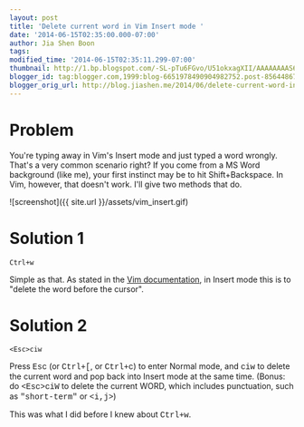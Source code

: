 ```yaml
---
layout: post
title: 'Delete current word in Vim Insert mode '
date: '2014-06-15T02:35:00.000-07:00'
author: Jia Shen Boon
tags:
modified_time: '2014-06-15T02:35:11.299-07:00'
thumbnail: http://1.bp.blogspot.com/-SL-pTu6FGvo/U51okxagXII/AAAAAAAAS6k/uaA9zAHEjTc/s72-c/optimised.gif
blogger_id: tag:blogger.com,1999:blog-6651978490904982752.post-8564486774600683758
blogger_orig_url: http://blog.jiashen.me/2014/06/delete-current-word-in-vim-insert-mode.html
---
```


# Problem

You're typing away in Vim's Insert mode and just typed a word wrongly. That's a very common scenario right? If you come from a MS Word background (like me), your first instinct may be to hit Shift+Backspace. In Vim, however, that doesn't work. I'll give two methods that do.

![screenshot]({{ site.url }}/assets/vim_insert.gif)

# Solution 1

```
Ctrl+w
```

Simple as that. As stated in the&nbsp;<a href="http://vimdoc.sourceforge.net/htmldoc/insert.html#ins-special-keys">Vim documentation</a>, in Insert mode this is to "delete the word before the cursor".

# Solution 2

```
<Esc>ciw
```

Press <span style="font-family: Courier New, Courier, monospace;">Esc</span> (or <span style="font-family: Courier New, Courier, monospace;">Ctrl+[</span>, or <span style="font-family: Courier New, Courier, monospace;">Ctrl+c</span>) to enter Normal mode, and <span style="font-family: Courier New, Courier, monospace;">ciw</span> to delete the current word and pop back into Insert mode at the same time. (Bonus: do <span style="font-family: Courier New, Courier, monospace;">&lt;Esc&gt;ciW</span> to delete the current WORD, which includes punctuation, such as <span style="font-family: Courier New, Courier, monospace;">"short-term"</span> or <span style="font-family: Courier New, Courier, monospace;">&lt;i,j&gt;</span>)

This was what I did before I knew about <span style="font-family: Courier New, Courier, monospace;">Ctrl+w</span>.
